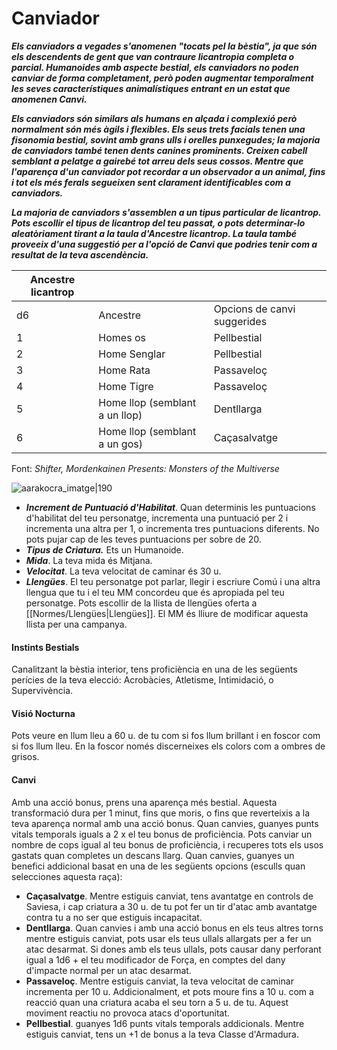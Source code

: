 # Canviador

**_Els canviadors a vegades s'anomenen "tocats pel la bèstia", ja que són els descendents de gent que van contraure licantropia completa o parcial. Humanoides amb aspecte bestial, els canviadors no poden canviar de forma completament, però poden augmentar temporalment les seves característiques animalístiques entrant en un estat que anomenen Canvi._**

**_Els canviadors són similars als humans en alçada i complexió però normalment són més àgils i flexibles. Els seus trets facials tenen una fisonomia bestial, sovint amb grans ulls i orelles punxegudes; la majoria de canviadors també tenen dents canines prominents. Creixen cabell semblant a pelatge a gairebé tot arreu dels seus cossos. Mentre que l'aparença d'un canviador pot recordar a un observador a un animal, fins i tot els més ferals segueixen sent clarament identificables com a canviadors._**

**_La majoria de canviadors s'assemblen a un tipus particular de licantrop. Pots escollir el tipus de licantrop del teu passat, o pots determinar-lo aleatòriament tirant a la taula d'Ancestre licantrop. La taula també proveeix d'una suggestió per a l'opció de Canvi que podries tenir com a resultat de la teva ascendència._**

| Ancestre licantrop |                                |                             |
| ------------------ | ------------------------------ | --------------------------- |
| d6                 | Ancestre                       | Opcions de canvi suggerides |
| 1                  | Homes os                       | Pellbestial                 |
| 2                  | Home Senglar                   | Pellbestial                 |
| 3                  | Home Rata                      | Passaveloç                  |
| 4                  | Home Tigre                     | Passaveloç                  |
| 5                  | Home llop (semblant a un llop) | Dentllarga                  |
| 6                  | Home llop (semblant a un gos)  | Caçasalvatge                |
Font: *Shifter, Mordenkainen Presents: Monsters of the Multiverse*

![aarakocra_imatge|190](https://media-waterdeep.cursecdn.com/avatars/thumbnails/7744/800/420/618/637093441069438573.png)

- ***Increment de Puntuació d'Habilitat***. Quan determinis les puntuacions d'habilitat del teu personatge, incrementa una puntuació per 2 i incrementa una altra per 1, o incrementa tres puntuacions diferents. No pots pujar cap de les teves puntuacions per sobre de 20.
- ***Tipus de Criatura.*** Ets un Humanoide.
- ***Mida***. La teva mida és Mitjana.
- ***Velocitat***. La teva velocitat de caminar és 30 u.
- ***Llengües***. El teu personatge pot parlar, llegir i escriure Comú i una altra llengua que tu i el teu MM concordeu que és apropiada pel teu personatge. Pots escollir de la llista de llengües oferta a [[Normes/Llengües|Llengües]]. El MM és lliure de modificar aquesta llista per una campanya.
#### Instints Bestials
Canalitzant la bèstia interior, tens proficiència en una de les següents perícies de la teva elecció: Acrobàcies, Atletisme, Intimidació, o Supervivència.
#### Visió Nocturna
Pots veure en llum lleu a 60 u. de tu com si fos llum brillant i en foscor com si fos llum lleu. En la foscor només discerneixes els colors com a ombres de grisos.
#### Canvi
Amb una acció bonus, prens una aparença més bestial. Aquesta transformació dura per 1 minut, fins que moris, o fins que reverteixis a la teva aparença normal amb una acció bonus. Quan canvies, guanyes punts vitals temporals iguals a 2 x el teu bonus de proficiència. Pots canviar un nombre de cops igual al teu bonus de proficiència, i recuperes tots els usos gastats quan completes un descans llarg.
	Quan canvies, guanyes un benefici addicional basat en una de les següents opcions (esculls quan selecciones aquesta raça):
- **Caçasalvatge**. Mentre estiguis canviat, tens avantatge en controls de Saviesa, i cap criatura a 30 u. de tu pot fer un tir d'atac amb avantatge contra tu a no ser que estiguis incapacitat.
- **Dentllarga**. Quan canvies i amb una acció bonus en els teus altres torns mentre estiguis canviat, pots usar els teus ullals allargats per a fer un atac desarmat. Si dones amb els teus ullals, pots causar dany perforant igual a 1d6 + el teu modificador de Força, en comptes del dany d'impacte normal per un atac desarmat.
- **Passaveloç**. Mentre estiguis canviat, la teva velocitat de caminar incrementa per 10 u. Addicionalment, et pots moure fins a 10 u. com a reacció quan una criatura acaba el seu torn a 5 u. de tu. Aquest moviment reactiu no provoca atacs d'oportunitat.
- **Pellbestial**. guanyes 1d6 punts vitals temporals addicionals. Mentre estiguis canviat, tens un +1 de bonus a la teva Classe d'Armadura.

